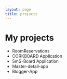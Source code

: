```yaml
---
layout: page
title: projects
---
```

# My projects
* RoomReservations 
* CORKBOARD Application
* SmS-Board Application
* Master-detail-app
* Blogger-App

